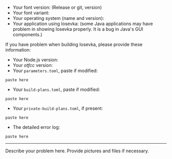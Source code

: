 * Your font version: (Release or git, version)
* Your font variant:
* Your operating system (name and version):
* Your application using Iosevka: (some Java applications may have problem in showing Iosevka properly. It is a bug in Java's GUI components.)

If you have problem when building Iosevka, please provide these information:

* Your Node.js version:
* Your _otfcc_ version:
* Your `parameters.toml`, paste if modified:
```
paste here
```
* Your `build-plans.toml`, paste if modified:
```
paste here
```
* Your `private-build-plans.toml`, if present:
```
paste here
```
* The detailed error log:
```
paste here
```
---

Describe your problem here. Provide pictures and files if necessary.
